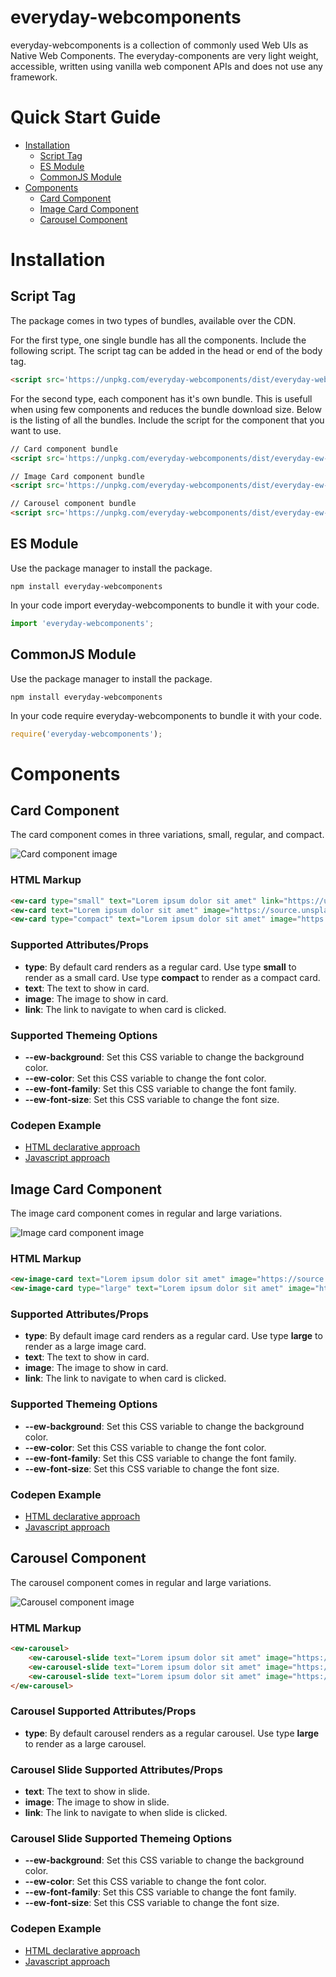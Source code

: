 # everyday-webcomponents
everyday-webcomponents is a collection of commonly used Web UIs as Native Web Components. The everyday-components are very light weight, accessible, written using vanilla web component APIs and does not use any framework.

# Quick Start Guide
- [Installation](#installation)
    - [Script Tag](#script-tag)
    - [ES Module](#es-module)
    - [CommonJS Module](#commonjs-module)
- [Components](#components)
    - [Card Component](#card-component)
    - [Image Card Component](#image-card-component)
    - [Carousel Component](#carousel-component)

# Installation
## Script Tag
The package comes in two types of bundles, available over the CDN.

For the first type, one single bundle has all the components. Include the following script. The script tag can be added in the head or end of the body tag.
```html
<script src='https://unpkg.com/everyday-webcomponents/dist/everyday-webcomponents.min.js'></script>
```
For the second type, each component has it's own bundle. This is usefull when using few components and reduces the bundle download size. Below is the listing of all the bundles. Include the script for the component that you want to use.
```html
// Card component bundle
<script src='https://unpkg.com/everyday-webcomponents/dist/everyday-ew-card-webcomponent.min.js'></script>

// Image Card component bundle
<script src='https://unpkg.com/everyday-webcomponents/dist/everyday-ew-image-card-webcomponent.min.js'></script>

// Carousel component bundle
<script src='https://unpkg.com/everyday-webcomponents/dist/everyday-ew-carousel-webcomponent.min.js'></script>
```

## ES Module
Use the package manager to install the package.

```
npm install everyday-webcomponents
```

In your code import everyday-webcomponents to bundle it with your code.

```ts
import 'everyday-webcomponents';
```

## CommonJS Module
Use the package manager to install the package.

```
npm install everyday-webcomponents
```

In your code require everyday-webcomponents to bundle it with your code.

```ts
require('everyday-webcomponents');
```
# Components
## Card Component
The card component comes in three variations, small, regular, and compact.

![Card component image](https://shekam.azureedge.net/everyday-webcomponents/image-1.png)

### HTML Markup
```html
<ew-card type="small" text="Lorem ipsum dolor sit amet" link="https://unsplash.com"></ew-card>
<ew-card text="Lorem ipsum dolor sit amet" image="https://source.unsplash.com/random/300x174" link="https://unsplash.com"></ew-card>
<ew-card type="compact" text="Lorem ipsum dolor sit amet" image="https://source.unsplash.com/random/300x174" link="https://unsplash.com"></ew-card>
```

### Supported Attributes/Props
- **type**: By default card renders as a regular card. Use type **small** to render as a small card. Use type **compact** to render as a compact card.
- **text**: The text to show in card.
- **image**: The image to show in card.
- **link**: The link to navigate to when card is clicked.

### Supported Themeing Options
- **--ew-background**: Set this CSS variable to change the background color.
- **--ew-color**: Set this CSS variable to change the font color.
- **--ew-font-family**: Set this CSS variable to change the font family.
- **--ew-font-size**: Set this CSS variable to change the font size.

### Codepen Example
- [HTML declarative approach](https://codepen.io/sheeshpaul/pen/jONddNN)
- [Javascript approach](https://codepen.io/sheeshpaul/pen/qBWGXzO)

## Image Card Component
The image card component comes in regular and large variations.

![Image card component image](https://shekam.azureedge.net/everyday-webcomponents/image-2.png)

### HTML Markup
```html
<ew-image-card text="Lorem ipsum dolor sit amet" image="https://source.unsplash.com/random/200x150" link="https://unsplash.com"></ew-image-card>
<ew-image-card type="large" text="Lorem ipsum dolor sit amet" image="https://source.unsplash.com/random/620x350" link="https://unsplash.com"></ew-image-card>
```

### Supported Attributes/Props
- **type**: By default image card renders as a regular card. Use type **large** to render as a large image card.
- **text**: The text to show in card.
- **image**: The image to show in card.
- **link**: The link to navigate to when card is clicked.

### Supported Themeing Options
- **--ew-background**: Set this CSS variable to change the background color.
- **--ew-color**: Set this CSS variable to change the font color.
- **--ew-font-family**: Set this CSS variable to change the font family.
- **--ew-font-size**: Set this CSS variable to change the font size.

### Codepen Example
- [HTML declarative approach](https://codepen.io/sheeshpaul/pen/yLLLaMO)
- [Javascript approach](https://codepen.io/sheeshpaul/pen/ExxxgWX)

## Carousel Component
The carousel component comes in regular and large variations.

![Carousel component image](https://shekam.azureedge.net/everyday-webcomponents/image-3.png)

### HTML Markup
```html
<ew-carousel>
    <ew-carousel-slide text="Lorem ipsum dolor sit amet" image="https://source.unsplash.com/620x350/?nature,water" link="https://unsplash.com"></ew-carousel-slide>
    <ew-carousel-slide text="Lorem ipsum dolor sit amet" image="https://source.unsplash.com/620x350/?cars,audi" link="https://unsplash.com"></ew-carousel-slide>
    <ew-carousel-slide text="Lorem ipsum dolor sit amet" image="https://source.unsplash.com/620x350/?animal,dog" link="https://unsplash.com"></ew-carousel-slide>
</ew-carousel>
```

### Carousel Supported Attributes/Props
- **type**: By default carousel renders as a regular carousel. Use type **large** to render as a large carousel.

### Carousel Slide Supported Attributes/Props
- **text**: The text to show in slide.
- **image**: The image to show in slide.
- **link**: The link to navigate to when slide is clicked.

### Carousel Slide Supported Themeing Options
- **--ew-background**: Set this CSS variable to change the background color.
- **--ew-color**: Set this CSS variable to change the font color.
- **--ew-font-family**: Set this CSS variable to change the font family.
- **--ew-font-size**: Set this CSS variable to change the font size.

### Codepen Example
- [HTML declarative approach](https://codepen.io/sheeshpaul/pen/GRRyvYp)
- [Javascript approach](https://codepen.io/sheeshpaul/pen/rNNpzqr)